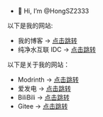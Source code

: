 - 👋 Hi, I’m @HongSZ2333

以下是我的网站:

* 我的博客  -> [点击跳转](www.hongsz.cn)
* 纯净水互联 IDC  -> [点击跳转](idc.cjsyun.cn)

以下是关于我的网站：

* Modrinth -> [点击跳转](https://modrinth.com/user/Hong_SZ)
* 爱发电 -> [点击跳转](https://afdian.net/a/hongsz)
* BiliBili -> [点击跳转](https://space.bilibili.com/589248048)
* Gitee -> [点击跳转](https://gitee.com/hong-sz)

